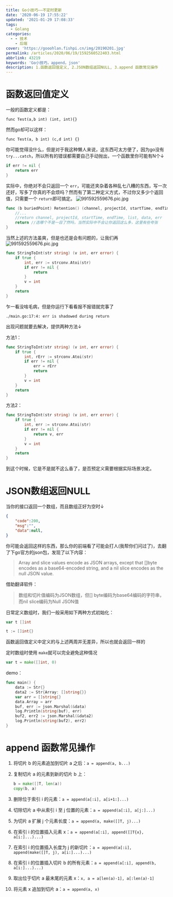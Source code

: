```yaml
---
title: Go小技巧——不定时更新
date: '2020-06-19 17:55:22'
updated: '2021-01-29 17:08:33'
tags:
  - Golang
categories:
  - - 技术
    - 后端
cover: 'https://gooohlan.fishpi.cn/img/20190201.jpg'
permalink: /articles/2020/06/19/1592560522403.html
abbrlink: 43219
keywords: 'Go小技巧，append，json'
description: 1.函数返回值定义, 2.JSON数组返回NULL, 3.append 函数常见操作
---
```


# 函数返回值定义

一般的函数定义都是：

```
func Test(a,b int) (int, int){}
```

然而go却可以这样：

```
func Test(a, b int) (c,d int) {}
```

你可能觉得没什么，但是对于我这种懒人来说，这东西可太方便了，因为go没有 `try...catch`，所以所有的错误都需要自己手动抛出，一个函数里你可能有N个↓

```go
if err != nil {
    return err
}
```

实际中，你绝对不会只返回一个 `err`，可能还夹杂着各种乱七八糟的东西，写一次还好，写多了你真的不会烦吗？然而有了第二种定义方式，不过你又多少个返回值，只需要一个 `return`即可搞定。
![991592559676.pic.jpg](https://gooohlan.fishpi.cn/img/991592559676.pic-f90f3138.jpg)

```go
func (b buriedPoint) Retention() (channel, projectId, startTime, endTime string, list []dbmodel.BuriedPointKey, data []map[string]string, err error) {
	//...
	//return channel, projectId, startTime, endTime, list, data, err
	return //选哪个不是一目了然吗，当然实际中不会让你返回这么多，这里有些夸张
}
```

当然上述的方法虽爽，但是也还是会有问题的，让我们再![991592559676.pic.jpg](https://gooohlan.fishpi.cn/img/991592559676.pic-f90f3138.jpg)

```go
func StringToInt(str string) (v int, err error) {
	if true {
		int, err := strconv.Atoi(str)
		if err != nil {
			return
		}
		v = int
	}
	return
}

```

乍一看没啥毛病，但是你运行下看看报不报错就完事了

```shell
./main.go:17:4: err is shadowed during return
```

出现问题就要去解决，提供两种方法↓

方法1：

```go
func StringToInt(str string) (v int, err error) {
	if true {
		int, rErr := strconv.Atoi(str)
		if err != nil {
			err = rErr
			return
		}
		v = int
	}
	return
}
```

方法2：

```go
func StringToInt(str string) (v int, err error) {
	if true {
		int, err := strconv.Atoi(str)
		if err != nil {
			return v, err
		}
		v = int
	}
	return
}
```

到这个时候，它是不是就不这么香了，是否预定义需要根据实际场景决定。

# JSON数组返回NULL

当你的接口返回一个数组，而且数组正好为空时↓

```json
{
    "code":200,
    "msg":"",
    "data":null,
}
```

你可能会返回这样的东西，那么你的前端看了可能会打人(我帮你们问过了)，去翻了下go官方的json包，发现了以下内容：

> Array and slice values encode as JSON arrays, except that []byte encodes as a base64-encoded string, and a nil slice encodes as the null JSON value.

借助翻译软件：

> 数组和切片值编码为JSON数组，但[] byte编码为base64编码的字符串，而nil slice编码为Null JSON值

日常定义数组时，我们一般采用如下两种方式初始化：

```go
var t []int
```

```go
t := []int{}
```

函数返回值定义中定义的与上述两周并无差异，所以也就会返回一样的

定时数组时使用 `make`就可以完全避免这种情况

```go
var t = make([]int, 0)
```

demo：

```go
func main() {
	data := Str{}
	data2 := Str{Array: []string{}}
	var arr = []string{}
	data.Array = arr
	buf, err := json.Marshal(&data)
	log.Println(string(buf), err)
	buf2, err2 := json.Marshal(&data2)
	log.Println(string(buf2), err2)
}

```

# append 函数常见操作

1. 将切片 b 的元素追加到切片 a 之后：`a = append(a, b...)`

2. 复制切片 a 的元素到新的切片 b 上：

   ```go
   b = make([]T, len(a))
   copy(b, a)
   ```

3. 删除位于索引 i 的元素：`a = append(a[:i], a[i+1:]...)`

4. 切除切片 a 中从索引 i 至 j 位置的元素：`a = append(a[:i], a[j:]...)`

5. 为切片 a 扩展 j 个元素长度：`a = append(a, make([]T, j)...)`

6. 在索引 i 的位置插入元素 x：`a = append(a[:i], append([]T{x}, a[i:]...)...)`

7. 在索引 i 的位置插入长度为 j 的新切片：`a = append(a[:i], append(make([]T, j), a[i:]...)...)`

8. 在索引 i 的位置插入切片 b 的所有元素：`a = append(a[:i], append(b, a[i:]...)...)`

9. 取出位于切片 a 最末尾的元素 x：`x, a = a[len(a)-1], a[:len(a)-1]`

10. 将元素 x 追加到切片 a：`a = append(a, x)`
